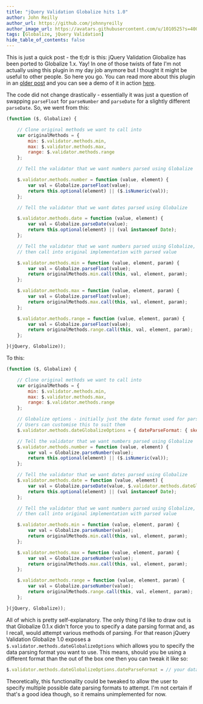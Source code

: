 ```yaml
---
title: "jQuery Validation Globalize hits 1.0"
author: John Reilly
author_url: https://github.com/johnnyreilly
author_image_url: https://avatars.githubusercontent.com/u/1010525?s=400&u=294033082cfecf8ad1645b4290e362583b33094a&v=4
tags: [Globalize, jQuery Validation]
hide_table_of_contents: false
---
```

This is just a quick post - the tl;dr is this: jQuery Validation Globalize has been ported to Globalize 1.x. Yay! In one of those twists of fate I'm not actually using this plugin in my day job anymore but I thought it might be useful to other people. So here you go. You can read more about this plugin in an [older post](</2012/09/globalize-and-jquery-validate.html>) and you can see a demo of it in action [here](<http://johnnyreilly.github.io/jQuery.Validation.Unobtrusive.Native/AdvancedDemo/Globalize.html>).

 The code did not change drastically - essentially it was just a question of swapping `parseFloat` for `parseNumber` and `parseDate` for a slightly different `parseDate`. So, we went from this:

```js
(function ($, Globalize) {

    // Clone original methods we want to call into
    var originalMethods = {
        min: $.validator.methods.min,
        max: $.validator.methods.max,
        range: $.validator.methods.range
    };

    // Tell the validator that we want numbers parsed using Globalize

    $.validator.methods.number = function (value, element) {
        var val = Globalize.parseFloat(value);
        return this.optional(element) || ($.isNumeric(val));
    };

    // Tell the validator that we want dates parsed using Globalize

    $.validator.methods.date = function (value, element) {
        var val = Globalize.parseDate(value);
        return this.optional(element) || (val instanceof Date);
    };

    // Tell the validator that we want numbers parsed using Globalize, 
    // then call into original implementation with parsed value

    $.validator.methods.min = function (value, element, param) {
        var val = Globalize.parseFloat(value);
        return originalMethods.min.call(this, val, element, param);
    };

    $.validator.methods.max = function (value, element, param) {
        var val = Globalize.parseFloat(value);
        return originalMethods.max.call(this, val, element, param);
    };

    $.validator.methods.range = function (value, element, param) {
        var val = Globalize.parseFloat(value);
        return originalMethods.range.call(this, val, element, param);
    };

}(jQuery, Globalize));
```

To this:

```js
(function ($, Globalize) {

    // Clone original methods we want to call into
    var originalMethods = {
        min: $.validator.methods.min,
        max: $.validator.methods.max,
        range: $.validator.methods.range
    };

    // Globalize options - initially just the date format used for parsing
    // Users can customise this to suit them
    $.validator.methods.dateGlobalizeOptions = { dateParseFormat: { skeleton: "yMd" } };

    // Tell the validator that we want numbers parsed using Globalize
    $.validator.methods.number = function (value, element) {
        var val = Globalize.parseNumber(value);
        return this.optional(element) || ($.isNumeric(val));
    };

    // Tell the validator that we want dates parsed using Globalize
    $.validator.methods.date = function (value, element) {
        var val = Globalize.parseDate(value, $.validator.methods.dateGlobalizeOptions.dateParseFormat);
        return this.optional(element) || (val instanceof Date);
    };

    // Tell the validator that we want numbers parsed using Globalize,
    // then call into original implementation with parsed value

    $.validator.methods.min = function (value, element, param) {
        var val = Globalize.parseNumber(value);
        return originalMethods.min.call(this, val, element, param);
    };

    $.validator.methods.max = function (value, element, param) {
        var val = Globalize.parseNumber(value);
        return originalMethods.max.call(this, val, element, param);
    };

    $.validator.methods.range = function (value, element, param) {
        var val = Globalize.parseNumber(value);
        return originalMethods.range.call(this, val, element, param);
    };

}(jQuery, Globalize));
```

All of which is pretty self-explanatory. The only thing I'd like to draw out is that Globalize 0.1.x didn't force you to specify a date parsing format and, as I recall, would attempt various methods of parsing. For that reason jQuery Validation Globalize 1.0 exposes a `$.validator.methods.dateGlobalizeOptions` which allows you to specify the data parsing format you want to use. This means, should you be using a different format than the out of the box one then you can tweak it like so:

```js
$.validator.methods.dateGlobalizeOptions.dateParseFormat = // your data parsing format goes here...
```

Theoretically, this functionality could be tweaked to allow the user to specify multiple possible date parsing formats to attempt. I'm not certain if that's a good idea though, so it remains unimplemented for now.


